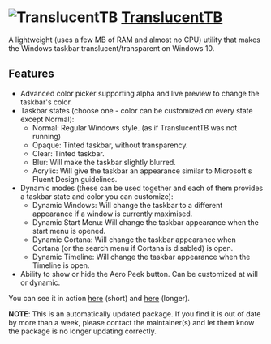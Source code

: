 # ![TranslucentTB](https://cdn.jsdelivr.net/gh/pauby/ChocoPackages@4348898/icons/translucenttb.png "TranslucentTB Logo") [TranslucentTB](https://chocolatey.org/packages/translucenttb)

A lightweight (uses a few MB of RAM and almost no CPU) utility that makes the Windows taskbar translucent/transparent on Windows 10.

## Features

* Advanced color picker supporting alpha and live preview to change the taskbar's color.
* Taskbar states (choose one - color can be customized on every state except Normal):
    * Normal: Regular Windows style. (as if TranslucentTB was not running)
    * Opaque: Tinted taskbar, without transparency.
    * Clear: Tinted taskbar.
    * Blur: Will make the taskbar slightly blurred.
    * Acrylic: Will give the taskbar an appearance similar to Microsoft's Fluent Design guidelines.
* Dynamic modes (these can be used together and each of them provides a taskbar state and color you can customize):
    * Dynamic Windows: Will change the taskbar to a different appearance if a window is currently maximised.
    * Dynamic Start Menu: Will change the taskbar appearance when the start menu is opened.
    * Dynamic Cortana: Will change the taskbar appearance when Cortana (or the search menu if Cortana is disabled) is open.
    * Dynamic Timeline: Will change the taskbar appearance when the Timeline is open.
* Ability to show or hide the Aero Peek button. Can be customized at will or dynamic.

You can see it in action [here](https://gfycat.com/TidyFelineCrownofthornsstarfish) (short) and [here](https://gfycat.com/ConsciousCriminalDassie) (longer).

**NOTE**: This is an automatically updated package. If you find it is out of date by more than a week, please contact the maintainer(s) and let them know the package is no longer updating correctly.